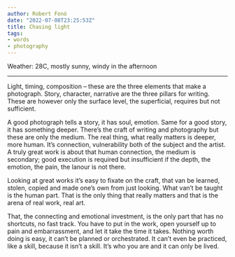 ```yaml
---
author: Robert Fonó
date: "2022-07-08T23:25:53Z"
title: Chasing light
tags:
- words
- photography
---
```


Weather: 28C, mostly sunny, windy in the afternoon

---

Light, timing, composition – these are the three elements that make a photograph. Story, character, narrative are the three pillars for writing. These are however only the surface level, the superficial, requires but not sufficient.

A good photograph tells a story, it has soul, emotion. Same for a good story, it has something deeper. There’s the craft of writing and photography but these are only the medium. The real thing, what really matters is deeper, more human. It’s connection, vulnerability both of the subject and the artist. A truly great work is about that human connection, the medium is secondary; good execution is required but insufficient if the depth, the emotion, the pain, the lanour is not there.

Looking at great works it’s easy to fixate on the craft, that van be learned, stolen, copied and made one’s own from just looking. What van’t be taught is the human part. That is the only thing that really matters and that is the arena of real work, real art.

That, the connecting and emotional investment, is the only part that has no shortcuts, no fast track. You have to put in the work, open yourself up to pain and embarrassment, and let it take the time it takes. Nothing worth doing is easy, it can’t be planned or orchestrated. It can’t even be practiced, like a skill, because it isn’t a skill. It’s who you are and it can only be lived.
